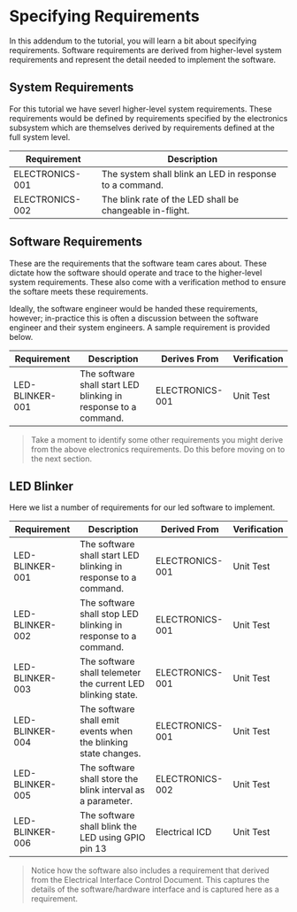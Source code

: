 # Specifying Requirements

In this addendum to the tutorial, you will learn a bit about specifying requirements. Software requirements are derived from higher-level system requirements and represent the detail needed to implement the software.

## System Requirements

For this tutorial we have severl higher-level system requirements. These requirements would be defined by requirements specified by the electronics subsystem which are themselves derived by requirements defined at the full system level.

| Requirement     | Description                                              |
|-----------------|----------------------------------------------------------|
| ELECTRONICS-001 | The system shall blink an LED in response to a command.  |
| ELECTRONICS-002 | The blink rate of the LED shall be changeable in-flight. |

## Software Requirements

These are the requirements that the software team cares about. These dictate how the software should operate and trace to the higher-level system requirements. These also come with a verification method to ensure the softare meets these requirements.

Ideally, the software engineer would be handed these requirements, however; in-practice this is often a discussion between the software engineer and their system engineers. A sample requirement is provided below.

| Requirement     | Description                                                     | Derives From    | Verification |
|-----------------|-----------------------------------------------------------------|-----------------|--------------|
| LED-BLINKER-001 | The software shall start LED blinking in response to a command. | ELECTRONICS-001 | Unit Test    |

> Take a moment to identify some other requirements you might derive from the above electronics requirements. Do this before moving on to the next section.

## LED Blinker

Here we list a number of requirements for our led software to implement.

| Requirement     | Description                                                     | Derived From    | Verification |
|-----------------|-----------------------------------------------------------------|-----------------|--------------|
| LED-BLINKER-001 | The software shall start LED blinking in response to a command. | ELECTRONICS-001 | Unit Test    |
| LED-BLINKER-002 | The software shall stop LED blinking in response to a command.  | ELECTRONICS-001 | Unit Test    |
| LED-BLINKER-003 | The software shall telemeter the current LED blinking state.    | ELECTRONICS-001 | Unit Test    |
| LED-BLINKER-004 | The software shall emit events when the blinking state changes. | ELECTRONICS-001 | Unit Test    |
| LED-BLINKER-005 | The software shall store the blink interval as a parameter.     | ELECTRONICS-002 | Unit Test    |
| LED-BLINKER-006 | The software shall blink the LED using GPIO pin 13              | Electrical ICD  | Unit Test    |

> Notice how the software also includes a requirement that derived from the Electrical Interface Control Document. This captures the details of the software/hardware interface and is captured here as a requirement.